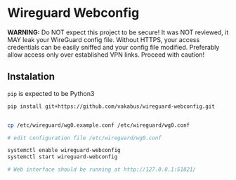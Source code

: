 # Wireguard Webconfig

**WARNING:** Do NOT expect this project to be secure! It was NOT reviewed, it MAY leak your WireGuard config file. Without HTTPS, your access credentials can be easily sniffed and your config file modified. Preferably allow access only over established VPN links. Proceed with caution! 

## Instalation

`pip` is expected to be Python3

```bash
pip install git+https://github.com/vakabus/wireguard-webconfig.git


cp /etc/wireguard/wg0.example.conf /etc/wireguard/wg0.conf

# edit configuration file /etc/wireguard/wg0.conf

systemctl enable wireguard-webconfig
systemctl start wireguard-webconfig

# Web interface should be running at http://127.0.0.1:51821/
```